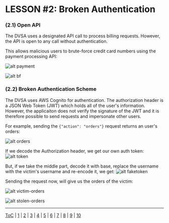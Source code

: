 # LESSON #2: Broken Authentication

### (2.1) Open API
The DVSA uses a designated API call to process billing requests. However, the API is open to any call without authentication. 

This allows malicious users to brute-force credit card numbers using the payment processing API:

![alt payment](https://i.imgur.com/YMquTz4.png)

![alt bf](https://i.imgur.com/FVxjwLR.png)

### (2.2) Broken Authentication Scheme

The DVSA uses AWS Cognito for authentication. The authorization header is a JSON Web Token (JWT) which holds all of the user's information. However, the applicaiton does not verify the signature of the JWT and it is therefore possible to send requests and impersonate other users.

For example, sending the `{"action": "orders"}` request returns an user's orders:

![alt orders](https://i.imgur.com/iqsj7Bw.png)

If we decode the Authorization header, we get our own auth token:
![alt token](https://i.imgur.com/3NOqFbJ.png)

But, if we take the middle part, decode it with base, replace the username with the victim's username and re-encode it, we get:
![alt faketoken](https://i.imgur.com/Dkp8v80.png)

Sending the request now, will give us the orders of the victim:

![alt victim-orders](https://i.imgur.com/Vr9eufx.png)

![alt stolen-orders](https://i.imgur.com/1lR0jj3.png)


- - -
[ToC](../LESSONS/README.md) | [1](../LESSONS/LESSON_01.md) | [2](../LESSONS/LESSON_02.md) | [3](../LESSONS/LESSON_03.md) | [4](../LESSONS/LESSON_04.md) | [5](../LESSONS/LESSON_05.md) | [6](../LESSONS/LESSON_06.md) | [7](../LESSONS/LESSON_07.md) | [8](../LESSONS/LESSON_08.md) | [9](../LESSONS/LESSON_09.md) | [10](../LESSONS/LESSON_10.md)

